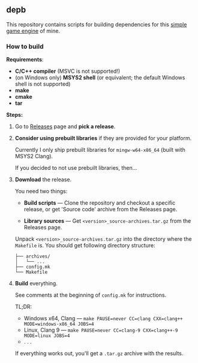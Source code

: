 ## depb

This repository contains scripts for building dependencies for this [simple game engine](https://github.com/HolyBlackCat/imp-re) of mine.

### How to build

**Requirements**:

* **C/C++ compiler** (MSVC is not supported!)
* (on Windows only) **MSYS2 shell** (or equivalent; the default Windows shell is not supported)
* **make**
* **cmake**
* **tar**

**Steps:**

1. Go to [Releases](https://github.com/HolyBlackCat/depb/releases) page and **pick a release**.

2. **Consider using prebuilt libraries** if they are provided for your platform.

   Currently I only ship prebuilt libraries for `mingw-w64-x86_64` (built with MSYS2 Clang).

   If you decided to not use prebuilt libraries, then...

3. **Download** the release.

   You need two things:

   * **Build scripts** — Clone the repository and checkout a specific release, or get 'Source code' archive from the Releases page.

   * **Library sources** — Get `<version>_source-archives.tar.gz` from the Releases page.

   Unpack `<version>_source-archives.tar.gz` into the directory where the `Makefile` is. You should get following directory structure:

   ```
   ├── archives/
   │   └── ...
   ├── config.mk
   └── Makefile
   ```

4. **Build** everything.

   See comments at the beginning of `config.mk` for instructions.

   TL;DR:

   * Windows x64, Clang — `make PAUSE=never CC=clang CXX=clang++ MODE=windows-x86_64 JOBS=4`
   * Linux, Clang 9 —  `make PAUSE=never CC=clang-9 CXX=clang++-9 MODE=linux JOBS=4`
   * . . .

   If everything works out, you'll get a `.tar.gz` archive with the results.
